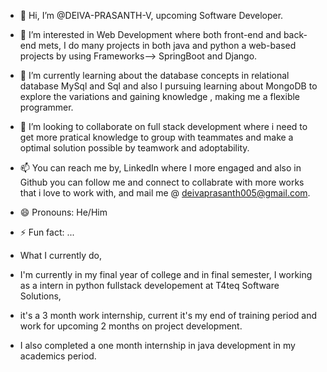 - 👋 Hi, I’m @DEIVA-PRASANTH-V, upcoming Software Developer.
- 👀 I’m interested in Web Development where both front-end and back-end mets, I do many projects in both java and python a web-based projects by using Frameworks--> SpringBoot and Django.
- 🌱 I’m currently learning about the database concepts in relational database MySql and Sql and also I pursuing learning about MongoDB to explore the variations and gaining knowledge , making me a flexible programmer.  
- 💞️ I’m looking to collaborate on full stack development where i need to get more pratical knowledge to group with teammates and make a optimal solution possible by teamwork and adoptability.
- 📫 You can reach me by, LinkedIn where I more engaged and also in Github you can follow me and connect to collabrate with more works that i love to work with, and mail me @ deivaprasanth005@gmail.com.
- 😄 Pronouns: He/Him
- ⚡ Fun fact: ...

- What I currently do,
-   I'm currently in my final year of college and in final semester, I working as a intern in python fullstack developement at T4teq Software Solutions,
-   it's a 3 month work internship, current it's my end of training period and work for upcoming 2 months on project development.

-   I also completed a one month internship in java development in my academics period.

<!---
DEIVA-PRASANTH-V/DEIVA-PRASANTH-V is a ✨ special ✨ repository because its `README.md` (this file) appears on your GitHub profile.
You can click the Preview link to take a look at your changes.
--->
